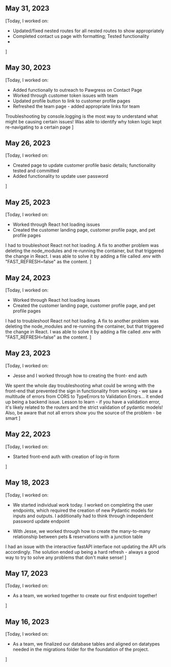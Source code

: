 ## May 31, 2023

[Today, I worked on:

- Updated/fixed nested routes for all nested routes to show appropriately
- Completed contact us page with formatting; Tested functionality
-

]

## May 30, 2023

[Today, I worked on:

- Added functionally to outreach to Pawgress on Contact Page
- Worked through customer token issues with team
- Updated profile button to link to customer profile pages
- Refreshed the team page - added appropriate links for team

Troubleshooting by console.logging is the most way to understand
what might be causing certain issues! Was able to identify why token
logic kept re-navigating to a certain page
]

## May 26, 2023

[Today, I worked on:

- Created page to update customer profile basic details;
  functionality tested and committed
- Added functionality to update user password

]

## May 25, 2023

[Today, I worked on:

- Worked through React hot loading issues
- Created the customer landing page, customer profile page,
  and pet profile pages

I had to troubleshoot React not hot loading. A fix to another
problem was deleting the node_modules and re-running the container,
but that triggered the change in React. I was able to solve it by
adding a file called .env with "FAST_REFRESH=false" as the content.
]

## May 24, 2023

[Today, I worked on:

- Worked through React hot loading issues
- Created the customer landing page, customer profile page,
  and pet profile pages

I had to troubleshoot React not hot loading. A fix to another
problem was deleting the node_modules and re-running the container,
but that triggered the change in React. I was able to solve it by
adding a file called .env with "FAST_REFRESH=false" as the content.
]

## May 23, 2023

[Today, I worked on:

- Jesse and I worked through how to creating the front-
  end auth

We spent the whole day troubleshooting what could be wrong
with the front-end that prevented the sign in functionality
from working - we saw a multitude of errors from CORS to
TypeErrors to Validation Errors... it ended up being a
backend issue. Lesson to learn - if you have a validation
error, it's likely related to the routers and the strict
validation of pydantic models! Also, be aware that not all
errors show you the source of the problem - be smart
]

## May 22, 2023

[Today, I worked on:

- Started front-end auth with creation of log-in form

]

## May 18, 2023

[Today, I worked on:

- We started individual work today. I worked on
  completing the user endpoints, which required the
  creation of new Pydantic models for inputs and
  outputs. I additionally had to think through
  independent password update endpoint

- With Jesse, we worked through how to create the
  many-to-many relationship between pets &
  reservations with a junction table

I had an issue with the interactive fastAPI interface
not updating the API urls accordingly. The solution
ended up being a hard refresh - always a good way to
try to solve any problems that don't make sense!
]

## May 17, 2023

[Today, I worked on:

- As a team, we worked together to create our first
  endpoint together!

]

## May 16, 2023

[Today, I worked on:

- As a team, we finalized our database tables and
  aligned on datatypes needed in the migrations folder
  for the foundation of the project.

]
